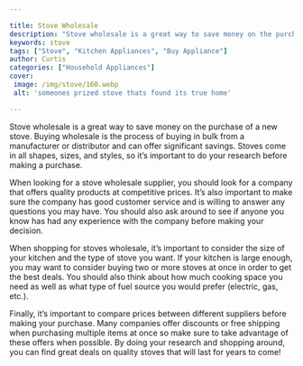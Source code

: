 ```yaml
---

title: Stove Wholesale
description: "Stove wholesale is a great way to save money on the purchase of a new stove. Buying wholesale is the process of buying in bulk fro...read now to learn more"
keywords: stove
tags: ["Stove", "Kitchen Appliances", "Buy Appliance"]
author: Curtis
categories: ["Household Appliances"]
cover: 
 image: /img/stove/160.webp
 alt: 'someones prized stove thats found its true home'

---
```


Stove wholesale is a great way to save money on the purchase of a new stove. Buying wholesale is the process of buying in bulk from a manufacturer or distributor and can offer significant savings. Stoves come in all shapes, sizes, and styles, so it’s important to do your research before making a purchase.

When looking for a stove wholesale supplier, you should look for a company that offers quality products at competitive prices. It’s also important to make sure the company has good customer service and is willing to answer any questions you may have. You should also ask around to see if anyone you know has had any experience with the company before making your decision.

When shopping for stoves wholesale, it’s important to consider the size of your kitchen and the type of stove you want. If your kitchen is large enough, you may want to consider buying two or more stoves at once in order to get the best deals. You should also think about how much cooking space you need as well as what type of fuel source you would prefer (electric, gas, etc.).

Finally, it’s important to compare prices between different suppliers before making your purchase. Many companies offer discounts or free shipping when purchasing multiple items at once so make sure to take advantage of these offers when possible. By doing your research and shopping around, you can find great deals on quality stoves that will last for years to come!
